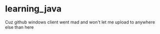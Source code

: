 # learning_java
Cuz github windows client went mad and won't let me upload to anywhere else than here
